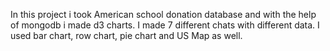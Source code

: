 In this project i took American school donation database and with the help of mongodb i made d3 charts. I made 7 different chats with different data.
I used bar chart, row chart, pie chart and US Map as well.
